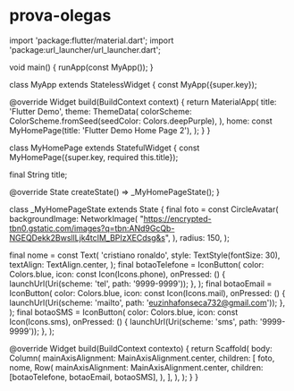 # prova-olegas
import 'package:flutter/material.dart';
import 'package:url_launcher/url_launcher.dart';

void main() {
  runApp(const MyApp());
}

class MyApp extends StatelessWidget {
  const MyApp({super.key});

  @override
  Widget build(BuildContext context) {
    return MaterialApp(
      title: 'Flutter Demo',
      theme: ThemeData(
        colorScheme: ColorScheme.fromSeed(seedColor: Colors.deepPurple),
      ),
      home: const MyHomePage(title: 'Flutter Demo Home Page 2'),
    );
  }
}

class MyHomePage extends StatefulWidget {
  const MyHomePage({super.key, required this.title});

  final String title;

  @override
  State<MyHomePage> createState() => _MyHomePageState();
}

class _MyHomePageState extends State<MyHomePage> {
  final foto = const CircleAvatar(
    backgroundImage: NetworkImage(
      "https://encrypted-tbn0.gstatic.com/images?q=tbn:ANd9GcQb-NGEQDekk2BwsllLjk4tcIM_BPIzXECdsg&s",
    ),
    radius: 150,
  );

  final nome = const Text(
    'cristiano ronaldo',
    style: TextStyle(fontSize: 30),
    textAlign: TextAlign.center,
  );
  final botaoTelefone = IconButton(
    color: Colors.blue,
    icon: const Icon(Icons.phone),
    onPressed: () {
      launchUrl(Uri(scheme: 'tel', path: '9999-9999'));
    },
  );
  final botaoEmail = IconButton(
    color: Colors.blue,
    icon: const Icon(Icons.mail),
    onPressed: () {
      launchUrl(Uri(scheme: 'mailto', path: 'euzinhafonseca732@gmail.com'));
    },
  );
  final botaoSMS = IconButton(
    color: Colors.blue,
    icon: const Icon(Icons.sms),
    onPressed: () {
      launchUrl(Uri(scheme: 'sms', path: '9999-9999'));
    },
  );

  @override
  Widget build(BuildContext contexto) {
    return Scaffold(
      body: Column(
        mainAxisAlignment: MainAxisAlignment.center,
        children: [
          foto,
          nome,
          Row(
            mainAxisAlignment: MainAxisAlignment.center,
            children: [botaoTelefone, botaoEmail, botaoSMS],
          ),
        ],
      ),
    );
  }
}
